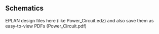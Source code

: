 ## Schematics
EPLAN design files here (like Power_Circuit.edz) and also save them as easy-to-view PDFs (Power_Circuit.pdf)